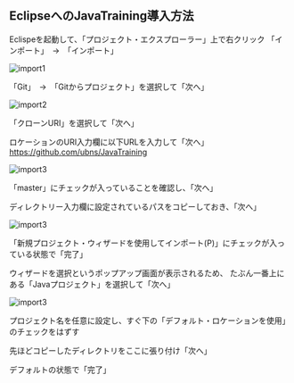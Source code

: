 ## EclipseへのJavaTraining導入方法


Eclispeを起動して、「プロジェクト・エクスプローラー」上で右クリック
「インポート」　→　「インポート」

![import1](https://user-images.githubusercontent.com/32017808/39233695-1d079026-48ac-11e8-820f-de9babc70828.png)

「Git」　→　「Gitからプロジェクト」を選択して「次へ」

![import2](https://user-images.githubusercontent.com/32017808/39235120-01e9c4d6-48b0-11e8-9b6f-ce992952072b.png)

「クローンURI」を選択して「次へ」


ロケーションのURI入力欄に以下URLを入力して「次へ」  
<https://github.com/ubns/JavaTraining>

![import3](https://user-images.githubusercontent.com/32017808/39235187-319d3500-48b0-11e8-97f1-b1899d2d9f73.png)


「master」にチェックが入っていることを確認し、「次へ」

ディレクトリー入力欄に設定されているパスをコピーしておき、「次へ」

![import3](https://user-images.githubusercontent.com/32017808/39235307-85a93cb6-48b0-11e8-947a-6ec61dfb98b1.png)


「新規プロジェクト・ウィザードを使用してインポート(P)」にチェックが入っている状態で「完了」

ウィザードを選択というポップアップ画面が表示されるため、
たぶん一番上にある「Javaプロジェクト」を選択して「次へ」

![import3](https://user-images.githubusercontent.com/32017808/39235340-9a71cac8-48b0-11e8-8a24-7283cdaefed0.png)


プロジェクト名を任意に設定し、すぐ下の「デフォルト・ロケーションを使用」のチェックをはずす

先ほどコピーしたディレクトリをここに張り付け「次へ」


デフォルトの状態で「完了」